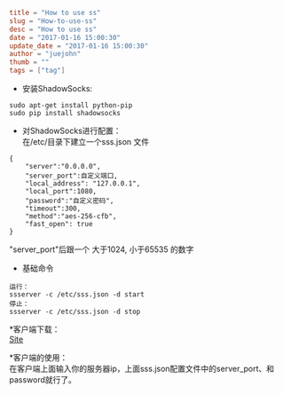 ```toml
title = "How to use ss"
slug = "How-to-use-ss"
desc = "How to use ss"
date = "2017-01-16 15:00:30"
update_date = "2017-01-16 15:00:30"
author = "juejohn"
thumb = ""
tags = ["tag"]
```
* 安装ShadowSocks:
```  
sudo apt-get install python-pip
sudo pip install shadowsocks  
```  
* 对ShadowSocks进行配置：  
在/etc/目录下建立一个sss.json 文件  
```
{
    "server":"0.0.0.0",
    "server_port":自定义端口,
    "local_address": "127.0.0.1",
    "local_port":1080,
    "password":"自定义密码",
    "timeout":300,
    "method":"aes-256-cfb",
    "fast_open": true
}
```  
"server_port"后跟一个 大于1024, 小于65535 的数字  
* 基础命令  
```  
运行：
ssserver -c /etc/sss.json -d start  
停止：  
ssserver -c /etc/sss.json -d stop  
```
*客户端下载：  
[Site](https://github.com/shadowsocks/shadowsocks/wiki/Ports-and-Clients)  

*客户端的使用：  
在客户端上面输入你的服务器ip，上面sss.json配置文件中的server_port、和password就行了。